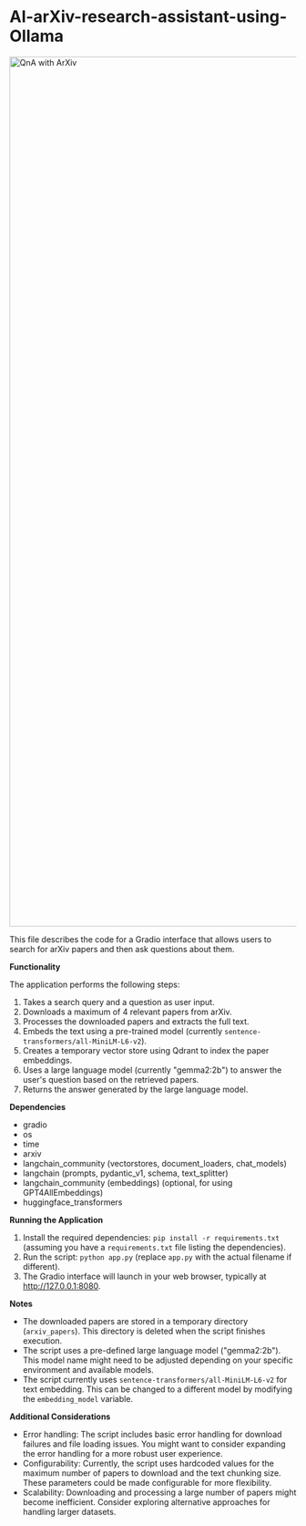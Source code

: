 # AI-arXiv-research-assistant-using-Ollama



<img width="1526" alt="QnA with ArXiv" src="https://github.com/user-attachments/assets/137b06f9-debc-4b09-bab4-96e0dc494ec0">


This file describes the code for a Gradio interface that allows users to search for arXiv papers and then ask questions about them.

**Functionality**

The application performs the following steps:

1. Takes a search query and a question as user input.
2. Downloads a maximum of 4 relevant papers from arXiv.
3. Processes the downloaded papers and extracts the full text.
4. Embeds the text using a pre-trained model (currently `sentence-transformers/all-MiniLM-L6-v2`).
5. Creates a temporary vector store using Qdrant to index the paper embeddings.
6. Uses a large language model (currently "gemma2:2b") to answer the user's question based on the retrieved papers.
7. Returns the answer generated by the large language model.

**Dependencies**

* gradio
* os
* time
* arxiv
* langchain_community (vectorstores, document_loaders, chat_models)
* langchain (prompts, pydantic_v1, schema, text_splitter)
* langchain_community (embeddings) (optional, for using GPT4AllEmbeddings)
* huggingface_transformers

**Running the Application**

1. Install the required dependencies: `pip install -r requirements.txt` (assuming you have a `requirements.txt` file listing the dependencies).
2. Run the script: `python app.py` (replace `app.py` with the actual filename if different).
3. The Gradio interface will launch in your web browser, typically at http://127.0.0.1:8080.

**Notes**

* The downloaded papers are stored in a temporary directory (`arxiv_papers`). This directory is deleted when the script finishes execution.
* The script uses a pre-defined large language model ("gemma2:2b"). This model name might need to be adjusted depending on your specific environment and available models.
* The script currently uses `sentence-transformers/all-MiniLM-L6-v2` for text embedding. This can be changed to a different model by modifying the `embedding_model` variable.

**Additional Considerations**

* Error handling: The script includes basic error handling for download failures and file loading issues. You might want to consider expanding the error handling for a more robust user experience.
* Configurability: Currently, the script uses hardcoded values for the maximum number of papers to download and the text chunking size. These parameters could be made configurable for more flexibility.
* Scalability: Downloading and processing a large number of papers might become inefficient. Consider exploring alternative approaches for handling larger datasets.
